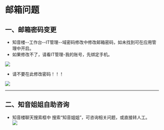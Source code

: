 # 邮箱问题  
## 一、邮箱密码变更
- 知音楼--工作台--IT管理--域密码修改中修改邮箱密码，如未找到可在应用管理中开启。
- 如果修改不了，请看IT管理-我的账号，先绑定手机。

![](assets/002/004-1622437469952.png)

- 请不要在此修改密码！！！

![](assets/002/004-1622437484451.png=500-)

----
## 二、知音姐姐自助咨询
- 知音楼聊天搜索框中  搜索“知音姐姐”，可咨询相关问题，或直接转人工。  
![](assets/002/004-1622437491590.png=300-)